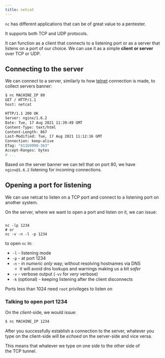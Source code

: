 ```yaml
---
title: netcat
---
```


`nc` has different applications that can be of great value to a pentester.

It supports both TCP and UDP protocols.

It can function as a client that connects to a listening port or as a server that listens on a port of our choice. We can use it as a simple **client** **or server** over TCP or UDP.

## Connecting to the server

We can connect to a server, similarly to how [telnet](/knowledge/offsec/tools/telnet.md) connection is made, to collect servers banner:

```sh
$ nc MACHINE_IP 80
GET / HTTP/1.1
host: netcat

HTTP/1.1 200 OK
Server: nginx/1.6.2
Date: Tue, 17 Aug 2021 11:39:49 GMT
Content-Type: text/html
Content-Length: 867
Last-Modified: Tue, 17 Aug 2021 11:12:16 GMT
Connection: keep-alive
ETag: "611b9990-363"
Accept-Ranges: bytes
# ...
```

Based on the server banner we can tell that on port 80, we have `nginx@1.6.2` listening for incoming connections.

## Opening a port for listening

We can use netcat to listen on a TCP port and connect to a listening port on another system.

On the server, where we want to open a port and listen on it, we can issue:

```

nc -lp 1234
# or
nc -v -n -l -p 1234
```

to open `nc` in:

- `-l` - listening mode
- `-p` - at port 1234
- `-n` - in _numeric only_ way; without resolving hostnames via DNS
  - it will avoid dns lookups and warnings making us a bit _safer_
- `-v` - verbose output (`-vv` for _very_ verbose)
- `-k` (optional) - keeping listening after the client disconnects

Ports less than 1024 need `root` privileges to listen on

### Talking to open port 1234

On the *client*-side, we would issue:

```sh
$ nc MACHINE_IP 1234
```

After you successfully establish a connection to the server, whatever you type on the client-side will be _echoed_ on the server-side and vice versa.

This means that whatever we type on one side to the other side of the TCP tunnel.
